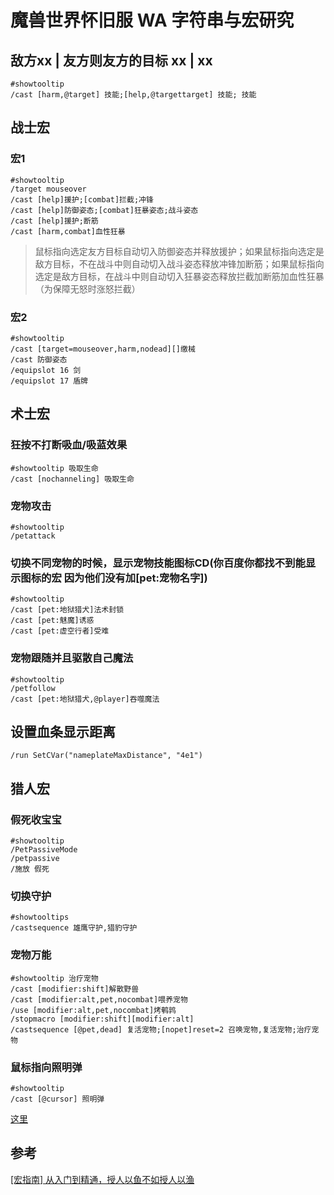 # 魔兽世界怀旧服 WA 字符串与宏研究

## 敌方xx | 友方则友方的目标 xx | xx

```
#showtooltip
/cast [harm,@target] 技能;[help,@targettarget] 技能; 技能
```


## 战士宏

### 宏1

```
#showtooltip
/target mouseover
/cast [help]援护;[combat]拦截;冲锋
/cast [help]防御姿态;[combat]狂暴姿态;战斗姿态
/cast [help]援护;断筋
/cast [harm,combat]血性狂暴
```

> 鼠标指向选定友方目标自动切入防御姿态并释放援护；如果鼠标指向选定是敌方目标，不在战斗中则自动切入战斗姿态释放冲锋加断筋；如果鼠标指向选定是敌方目标，在战斗中则自动切入狂暴姿态释放拦截加断筋加血性狂暴（为保障无怒时涨怒拦截）

### 宏2

```
#showtooltip
/cast [target=mouseover,harm,nodead][]缴械
/cast 防御姿态
/equipslot 16 剑
/equipslot 17 盾牌
```

## 术士宏
### 狂按不打断吸血/吸蓝效果

```
#showtooltip 吸取生命
/cast [nochanneling] 吸取生命
```
### 宠物攻击

```
#showtooltip
/petattack
```
### 切换不同宠物的时候，显示宠物技能图标CD(你百度你都找不到能显示图标的宏 因为他们没有加[pet:宠物名字])

```
#showtooltip
/cast [pet:地狱猎犬]法术封锁
/cast [pet:魅魔]诱惑
/cast [pet:虚空行者]受难
```
### 宠物跟随并且驱散自己魔法

```
#showtooltip
/petfollow
/cast [pet:地狱猎犬,@player]吞噬魔法
```

## 设置血条显示距离

```
/run SetCVar("nameplateMaxDistance", "4e1")
```


## 猎人宏

### 假死收宝宝

```
#showtooltip
/PetPassiveMode
/petpassive
/施放 假死
```

### 切换守护

```
#showtooltips
/castsequence 雄鹰守护,猎豹守护

```

### 宠物万能

```
#showtooltip 治疗宠物
/cast [modifier:shift]解散野兽
/cast [modifier:alt,pet,nocombat]喂养宠物
/use [modifier:alt,pet,nocombat]烤鹌鹑
/stopmacro [modifier:shift][modifier:alt]
/castsequence [@pet,dead] 复活宠物;[nopet]reset=2 召唤宠物,复活宠物;治疗宠物
```

### 鼠标指向照明弹

```
#showtooltip
/cast [@cursor] 照明弹
```
[这里](https://bbs.nga.cn/read.php?tid=18370262&rand=500)
## 参考

[[宏指南] 从入门到精通，授人以鱼不如授人以渔](https://nga.178.com/read.php?tid=17098451)